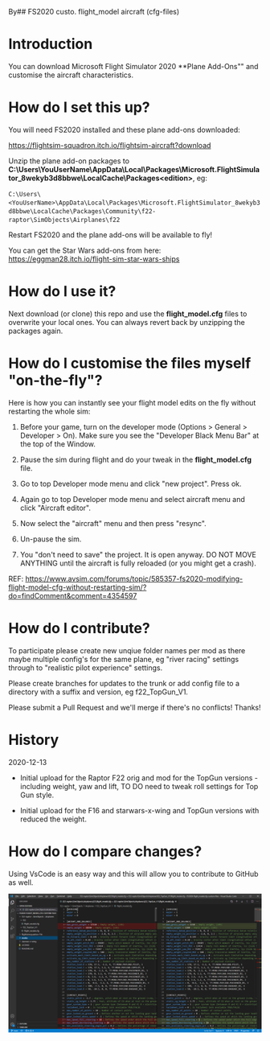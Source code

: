 By## FS2020 custo. flight_model aircraft (cfg-files)


# Introduction

You can download Microsoft Flight Simulator 2020 **Plane Add-Ons"" and customise the aircraft characteristics.


# How do I set this up?

You will need FS2020 installed and these plane add-ons downloaded:

https://flightsim-squadron.itch.io/flightsim-aircraft?download

Unzip the plane add-on packages to **C:\Users\YouUserName\AppData\Local\Packages\Microsoft.FlightSimulator_8wekyb3d8bbwe\LocalCache\Packages\<edition>**, eg:

`C:\Users\<YouUserName>\AppData\Local\Packages\Microsoft.FlightSimulator_8wekyb3d8bbwe\LocalCache\Packages\Community\f22-raptor\SimObjects\Airplanes\f22`

Restart FS2020 and the plane add-ons will be available to fly!

You can get the Star Wars add-ons from here: https://eggman28.itch.io/flight-sim-star-wars-ships


# How do I use it?

Next download (or clone) this repo and use the **flight_model.cfg** files to overwrite your local ones. You can always revert back by unzipping the packages again.


# How do I customise the files myself "on-the-fly"?

Here is how you can instantly see your flight model edits on the fly without restarting the whole sim:

1. Before your game, turn on the developer mode (Options > General > Developer > On). Make sure you see the "Developer Black Menu Bar" at the top of the Window.

2. Pause the sim during flight and do your tweak in the **flight_model.cfg** file.

3. Go to top Developer mode menu and click "new project". Press ok.

4. Again go to top Developer mode menu and select aircraft menu and click "Aircraft editor".

5. Now select the "aircraft" menu and then press "resync".

6. Un-pause the sim.

7. You "don't need to save" the project. It is open anyway. DO NOT MOVE ANYTHING until the aircraft is fully reloaded (or you might get a crash).

REF: https://www.avsim.com/forums/topic/585357-fs2020-modifying-flight-model-cfg-without-restarting-sim/?do=findComment&comment=4354597


# How do I contribute?

To participate please create new unqiue folder names per mod as there maybe multiple config's for the same plane, 
eg "river racing" settings through to "realistic pilot experience" settings. 

Please create branches for updates to the trunk or add config file to a directory with a suffix and version, 
eg f22_TopGun_V1.


Please submit a Pull Request and we'll merge if there's no conflicts! Thanks!


# History 
2020-12-13
- Initial upload for the Raptor F22 orig and mod for the TopGun versions - including weight, yaw and lift, TO DO need to tweak roll settings for Top Gun style.

- Initial upload for the F16 and starwars-x-wing and TopGun versions with reduced the weight.


# How do I compare changes?

Using VsCode is an easy way and this will allow you to contribute to GitHub as well.

![Vs Code Compare](https://github.com/MeaningOfLights/FS2020-flight_model.cfg-custom-files/blob/main/media/VsCodeCompare.png)




